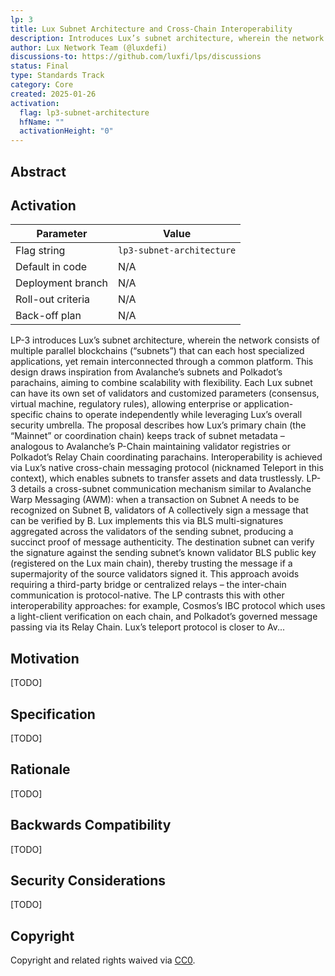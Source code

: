 ```yaml
---
lp: 3
title: Lux Subnet Architecture and Cross-Chain Interoperability
description: Introduces Lux’s subnet architecture, wherein the network consists of multiple parallel blockchains (“subnets”) that can each host specialized applications, yet remain interconnected through a common platform.
author: Lux Network Team (@luxdefi)
discussions-to: https://github.com/luxfi/lps/discussions
status: Final
type: Standards Track
category: Core
created: 2025-01-26
activation:
  flag: lp3-subnet-architecture
  hfName: ""
  activationHeight: "0"
---
```


## Abstract

## Activation

| Parameter          | Value                                           |
|--------------------|-------------------------------------------------|
| Flag string        | `lp3-subnet-architecture`                       |
| Default in code    | N/A                                             |
| Deployment branch  | N/A                                             |
| Roll-out criteria  | N/A                                             |
| Back-off plan      | N/A                                             |

LP-3 introduces Lux’s subnet architecture, wherein the network consists of multiple parallel blockchains (“subnets”) that can each host specialized applications, yet remain interconnected through a common platform. This design draws inspiration from Avalanche’s subnets and Polkadot’s parachains, aiming to combine scalability with flexibility. Each Lux subnet can have its own set of validators and customized parameters (consensus, virtual machine, regulatory rules), allowing enterprise or application-specific chains to operate independently while leveraging Lux’s overall security umbrella. The proposal describes how Lux’s primary chain (the “Mainnet” or coordination chain) keeps track of subnet metadata – analogous to Avalanche’s P-Chain maintaining validator registries or Polkadot’s Relay Chain coordinating parachains. Interoperability is achieved via Lux’s native cross-chain messaging protocol (nicknamed Teleport in this context), which enables subnets to transfer assets and data trustlessly. LP-3 details a cross-subnet communication mechanism similar to Avalanche Warp Messaging (AWM): when a transaction on Subnet A needs to be recognized on Subnet B, validators of A collectively sign a message that can be verified by B. Lux implements this via BLS multi-signatures aggregated across the validators of the sending subnet, producing a succinct proof of message authenticity. The destination subnet can verify the signature against the sending subnet’s known validator BLS public key (registered on the Lux main chain), thereby trusting the message if a supermajority of the source validators signed it. This approach avoids requiring a third-party bridge or centralized relays – the inter-chain communication is protocol-native. The LP contrasts this with other interoperability approaches: for example, Cosmos’s IBC protocol which uses a light-client verification on each chain, and Polkadot’s governed message passing via its Relay Chain. Lux’s teleport protocol is closer to Av...

## Motivation

[TODO]

## Specification

[TODO]

## Rationale

[TODO]

## Backwards Compatibility

[TODO]

## Security Considerations

[TODO]

## Copyright

Copyright and related rights waived via [CC0](../LICENSE.md).